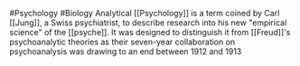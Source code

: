 #Psychology #Biology
Analytical [[Psychology]] is a term coined by Carl [[Jung]], a Swiss psychiatrist, to describe research into his new "empirical science" of the [[psyche]]. It was designed to distinguish it from [[Freud]]'s psychoanalytic theories as their seven-year collaboration on psychoanalysis was drawing to an end between 1912 and 1913